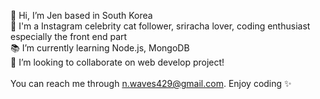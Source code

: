 👋 Hi, I’m Jen based in South Korea<br> 
👀 I'm a Instagram celebrity cat follower, sriracha lover, coding enthusiast especially the front end part<br>
📚 I’m currently learning Node.js, MongoDB<br>
💞️ I’m looking to collaborate on web develop project!<br>
<br>
You can reach me through n.waves429@gmail.com. Enjoy coding ✨

<!---
JenSeoul/JenSeoul is a ✨ special ✨ repository because its `README.md` (this file) appears on your GitHub profile.
You can click the Preview link to take a look at your changes.
--->
